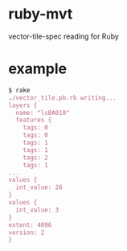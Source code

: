 # ruby-mvt
vector-tile-spec reading for Ruby

# example
```ruby
$ rake
./vector_tile.pb.rb writing...
layers {
  name: "lsBA010"
  features {
    tags: 0
    tags: 0
    tags: 1
    tags: 1
    tags: 2
    tags: 1
...
values {
  int_value: 26
}
values {
  int_value: 3
}
extent: 4096
version: 2
}
```
